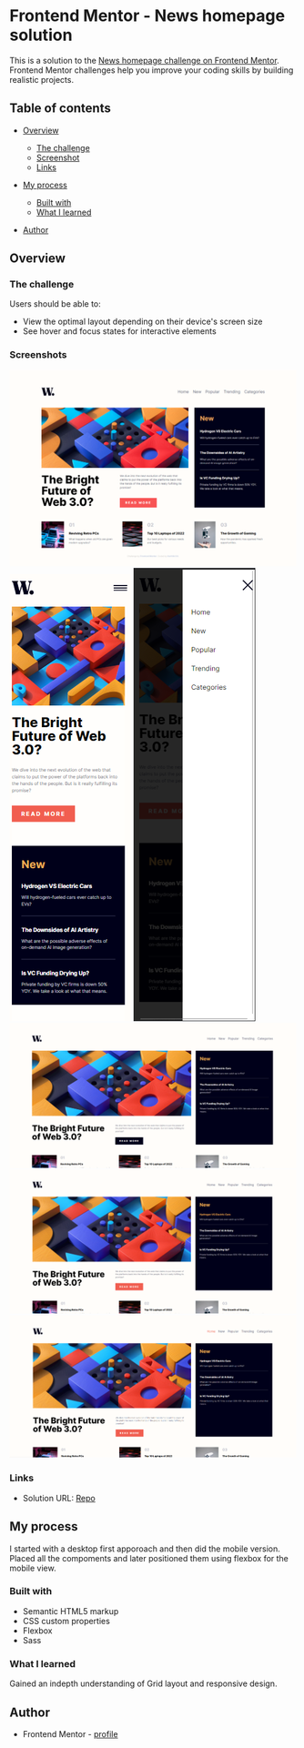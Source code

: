 # Frontend Mentor - News homepage solution

This is a solution to the [News homepage challenge on Frontend Mentor](https://www.frontendmentor.io/challenges/news-homepage-H6SWTa1MFl). Frontend Mentor challenges help you improve your coding skills by building realistic projects. 


## Table of contents

- [Overview](#overview)
  - [The challenge](#the-challenge)
  - [Screenshot](#screenshot)
  - [Links](#links)
- [My process](#my-process)
  - [Built with](#built-with)
  - [What I learned](#what-i-learned)

- [Author](#author)




## Overview

### The challenge

Users should be able to:

- View the optimal layout depending on their device's screen size
- See hover and focus states for interactive elements

### Screenshots

![Desktop-View](./Screenshots/Desktop%20View.png)
![Mobile-View](./Screenshots/Mobile%20View.png)
![Mobile-Menu](./Screenshots/Mobile%20Menu.png)
![Active-state-1](./Screenshots/Active%20State1.png)
![Active-state-2](./Screenshots/Active%20State2.png)
![Active-state-3](./Screenshots/Active%20State3.png)


### Links

- Solution URL: [Repo](https://github.com/karthiksk9819/Frontend-Mentor/tree/main/Newbie%20Projects/News%20Homepage)


## My process

I started with a desktop first apporoach and then did the mobile version.
 Placed all the compoments and later positioned them using flexbox
 for the mobile view.


### Built with

- Semantic HTML5 markup
- CSS custom properties
- Flexbox
- Sass 


### What I learned

Gained an indepth understanding of Grid layout and responsive design.


## Author


- Frontend Mentor - [profile](https://www.frontendmentor.io/profile/karthiksk9819)


